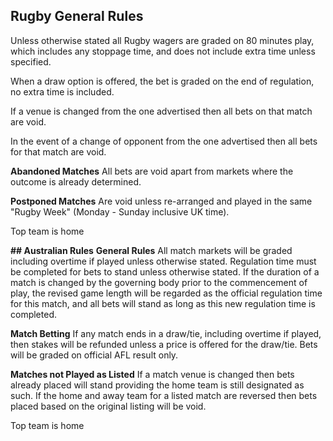 ## Rugby General Rules

Unless otherwise stated all Rugby wagers are graded on 80 minutes play, which includes any stoppage time, and does not include extra time unless specified.

When a draw option is offered, the bet is graded on the end of regulation, no extra time is included.

If a venue is changed from the one advertised then all bets on that match are void.

In the event of a change of opponent from the one advertised then all bets for that match are void.

**Abandoned Matches**
All bets are void apart from markets where the outcome is already determined.

**Postponed Matches**
Are void unless re-arranged and played in the same "Rugby Week" (Monday - Sunday inclusive UK time).

Top team is home

**## Australian Rules**
**General Rules**
All match markets will be graded including overtime if played unless otherwise stated. Regulation time must be completed for bets to stand unless otherwise stated. If the duration of a match is changed by the governing body prior to the commencement of play, the revised game length will be regarded as the official regulation time for this match, and all bets will stand as long as this new regulation time is completed.

**Match Betting**
If any match ends in a draw/tie, including overtime if played, then stakes will be refunded unless a price is offered for the draw/tie. Bets will be graded on official AFL result only.

**Matches not Played as Listed**
If a match venue is changed then bets already placed will stand providing the home team is still designated as such. If the home and away team for a listed match are reversed then bets placed based on the original listing will be void.

Top team is home
